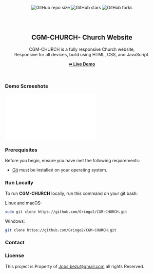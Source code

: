 <div align="center">
  
  ![GitHub repo size](https://img.shields.io/github/repo-size/Gringo2/CGM-CHURCH)
  ![GitHub stars](https://img.shields.io/github/stars/Gringo2/CGM-CHURCH?style=social)
  ![GitHub forks](https://img.shields.io/github/forks/Gringo2/CGM-CHURCH?style=social)

  <br />
  <br />

  <h2 align="center">CGM-CHURCH- Church Website</h2>

  CGM-CHURCH is a fully responsive Church website, <br />Responsive for all devices, build using HTML, CSS, and JavaScript.

  <a href="https://Gringo2.github.io/CGM/"><strong>➥ Live Demo</strong></a>

</div>

<br />

### Demo Screeshots

![CGM-CHURCHDesktop Demo](./readme-images/desktop.p "Desktop Demo")

### Prerequisites

Before you begin, ensure you have met the following requirements:

* [Git](https://git-scm.com/downloads "Download Git") must be installed on your operating system.

### Run Locally

To run **CGM-CHURCH** locally, run this command on your git bash:

Linux and macOS:

```bash
sudo git clone https://github.com/Gringo2/CGM-CHURCH.git
```

Windows:

```bash
git clone https://github.com/Gringo2/CGM-CHURCH.git
```

### Contact

<!-- If you want to contact with me you can reach me at [Twitter](https://www.twitter.com/Gringo2). -->

### License

This project is Property of Jobs.bezu@gmail.com all rights Reserved.
